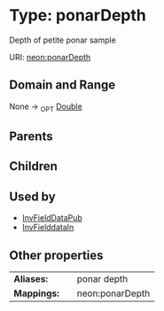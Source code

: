 
# Type: ponarDepth


Depth of petite ponar sample

URI: [neon:ponarDepth](https://data.neonscience.org/ponarDepth)


## Domain and Range

None ->  <sub>OPT</sub> [Double](types/Double.md)

## Parents


## Children


## Used by

 * [InvFieldDataPub](InvFieldDataPub.md)
 * [InvFielddataIn](InvFielddataIn.md)

## Other properties

|  |  |  |
| --- | --- | --- |
| **Aliases:** | | ponar depth |
| **Mappings:** | | neon:ponarDepth |

